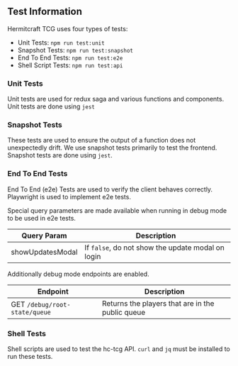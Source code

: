 ## Test Information

Hermitcraft TCG uses four types of tests:

- Unit Tests: `npm run test:unit`
- Snapshot Tests: `npm run test:snapshot`
- End To End Tests: `npm run test:e2e`
- Shell Script Tests: `npm run test:api`

### Unit Tests
Unit tests are used for redux saga and various functions and components.
Unit tests are done using `jest`

### Snapshot Tests
These tests are used to ensure the output of a function does not unexpectedly drift.
We use snapshot tests primarily to test the frontend. Snapshot tests are done using `jest`.

### End To End Tests
End To End (e2e) Tests are used to verify the client behaves correctly.
Playwright is used to implement e2e tests.

Special query parameters are made available when running in debug mode to be used in e2e tests.

| Query Param | Description |
| ----------- | ----------- |
| showUpdatesModal | If `false`, do not show the update modal on login |

Additionally debug mode endpoints are enabled.

| Endpoint | Description |
| ---      | ----        |
| GET `/debug/root-state/queue` | Returns the players that are in the public queue |

### Shell Tests
Shell scripts are used to test the hc-tcg API. `curl` and `jq` must be installed to run these tests.



